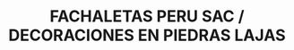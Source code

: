 ---
title: "FACHALETAS PERU SAC / DECORACIONES EN PIEDRAS LAJAS"
url: /san-juan-de-miraflores/fachaletas-peru-sac-decoraciones-en-piedras-lajas/
shop: general
---
